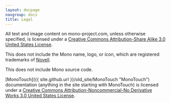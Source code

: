 ```yaml
---
layout: docpage
navgroup: docs
title: Legal
---
```


All text and image content on mono-project.com, unless otherwise specified, is licensed under a [Creative Commons Attribution-Share Alike 3.0 United States License](http://creativecommons.org/licenses/by-sa/3.0/us/).

This does not include the Mono name, logo, or icon, which are registered trademarks of [Novell](http://www.novell.com/linux).

This does not include Mono source code.

[MonoTouch]({{ site.github.url }}/old_site/MonoTouch "MonoTouch") documentation (anything in the site starting with MonoTouch) is licensed under a [Creative Commons Attribution-Noncommercial-No Derivative Works 3.0 United States License](http://creativecommons.org/licenses/by-nc-nd/3.0/us/).

